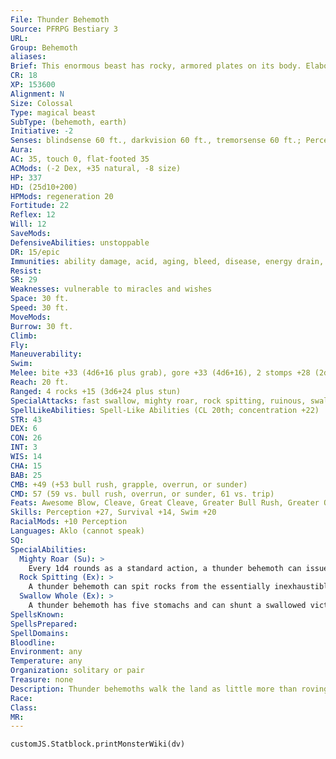 ```yaml
---
File: Thunder Behemoth
Source: PFRPG Bestiary 3
URL: 
Group: Behemoth
aliases: 
Brief: This enormous beast has rocky, armored plates on its body. Elaborate horns crown its horrific head.
CR: 18
XP: 153600
Alignment: N
Size: Colossal
Type: magical beast
SubType: (behemoth, earth)
Initiative: -2
Senses: blindsense 60 ft., darkvision 60 ft., tremorsense 60 ft.; Perception +27
Aura: 
AC: 35, touch 0, flat-footed 35
ACMods: (-2 Dex, +35 natural, -8 size)
HP: 337
HD: (25d10+200)
HPMods: regeneration 20
Fortitude: 22
Reflex: 12
Will: 12
SaveMods: 
DefensiveAbilities: unstoppable
DR: 15/epic
Immunities: ability damage, acid, aging, bleed, disease, energy drain, fire, mind-affecting effects, negative levels, paralysis, permanent wounds, petrification, poison, polymorph
Resist: 
SR: 29
Weaknesses: vulnerable to miracles and wishes
Space: 30 ft.
Speed: 30 ft.
MoveMods: 
Burrow: 30 ft.
Climb: 
Fly: 
Maneuverability: 
Swim: 
Melee: bite +33 (4d6+16 plus grab), gore +33 (4d6+16), 2 stomps +28 (2d8+8 plus trip)
Reach: 20 ft.
Ranged: 4 rocks +15 (3d6+24 plus stun)
SpecialAttacks: fast swallow, mighty roar, rock spitting, ruinous, swallow whole (4d6+24 bludgeoning and 4d6 fire damage, AC 27, 33 hp), trample (2d8+24, DC 38)
SpellLikeAbilities: Spell-Like Abilities (CL 20th; concentration +22)   3/day-earthquake (DC 20)
STR: 43
DEX: 6
CON: 26
INT: 3
WIS: 14
CHA: 15
BAB: 25
CMB: +49 (+53 bull rush, grapple, overrun, or sunder)
CMD: 57 (59 vs. bull rush, overrun, or sunder, 61 vs. trip)
Feats: Awesome Blow, Cleave, Great Cleave, Greater Bull Rush, Greater Overrun, Greater Sunder, Improved Bull Rush, Improved Overrun, Improved Sunder, Iron Will, Lunge, Power Attack, Snatch
Skills: Perception +27, Survival +14, Swim +20
RacialMods: +10 Perception
Languages: Aklo (cannot speak)
SQ: 
SpecialAbilities:
  Mighty Roar (Su): >
    Every 1d4 rounds as a standard action, a thunder behemoth can issue a mighty roar in a 60-foot cone that duplicates the effect of an empowered greater shout (Fortitude DC 30 half ). This is a sonic effect. The save DC is Constitution-based.
  Rock Spitting (Ex): >
    A thunder behemoth can spit rocks from the essentially inexhaustible store in its gizzard. It can spit up to four rocks as a standard action, with a range increment of 60 feet. A creature that is critically hit by one of these rocks must make a DC 38 Fortitude save to resist being stunned for 1 round. The save DC is Strength-based.
  Swallow Whole (Ex): >
    A thunder behemoth has five stomachs and can shunt a swallowed victim into any one of them (usually choosing an empty stomach).
SpellsKnown: 
SpellsPrepared: 
SpellDomains: 
Bloodline: 
Environment: any
Temperature: any
Organization: solitary or pair
Treasure: none
Description: Thunder behemoths walk the land as little more than roving appetites, driven by an all-consuming hunger to devour every animal, plant, and even building in sight. They indiscriminately gorge their five seemingly bottomless stomachs on forests and jungles, collapse mine and mountain alike in search of ore, and raze settlements and strongholds for the cowering morsels within.  Thunder behemoths are sent by the gods to destroy wicked cities, raze great temples or monuments that offend divine eyes, and otherwise act as instruments of divine wrath on the surface of a world or just below it. The days before a thunder behemoth arrives are fraught with minor but unnerving earthquakes, mass exoduses of burrowing animals to the surface, and an increase in fallen trees and sinkholes.
Race: 
Class: 
MR: 
---
```

```dataviewjs
customJS.Statblock.printMonsterWiki(dv)
```
